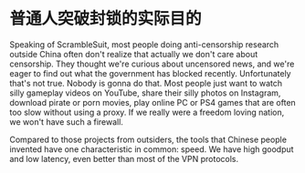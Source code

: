 # 普通人突破封锁的实际目的

Speaking of ScrambleSuit, most people doing anti-censorship research outside China often don't realize that actually we don't care about censorship. They thought we're curious about uncensored news, and we're eager to find out what the government has blocked recently. Unfortunately that's not true. Nobody is gonna do that. Most people just want to watch silly gameplay videos on YouTube, share their silly photos on Instagram, download pirate or porn movies, play online PC or PS4 games that are often too slow without using a proxy. If we really were a freedom loving nation, we won't have such a firewall.

Compared to those projects from outsiders, the tools that Chinese people invented have one characteristic in common: speed. We have high goodput and low latency, even better than most of the VPN protocols.